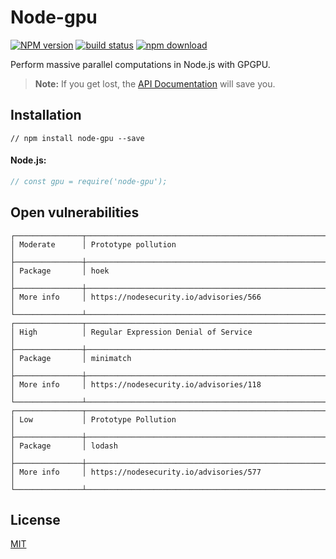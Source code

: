 # Node-gpu

  [![NPM version][npm-image]][npm-url]
  [![build status][travis-image]][travis-url]
  [![npm download][download-image]][download-url]

Perform massive parallel computations in Node.js with GPGPU.

> **Note:** If you get lost, the [API Documentation](https://robinrpr.github.io/node-gpu/docs) will save you.

## Installation

```
// npm install node-gpu --save
```

#### Node.js:
```js
// const gpu = require('node-gpu');
```

## Open vulnerabilities
```
┌───────────────┬──────────────────────────────────────────────────────────────┐
│ Moderate      │ Prototype pollution                                          │
├───────────────┼──────────────────────────────────────────────────────────────┤
│ Package       │ hoek                                                         │
├───────────────┼──────────────────────────────────────────────────────────────┤
│ More info     │ https://nodesecurity.io/advisories/566                       │
└───────────────┴──────────────────────────────────────────────────────────────┘
┌───────────────┬──────────────────────────────────────────────────────────────┐
│ High          │ Regular Expression Denial of Service                         │
├───────────────┼──────────────────────────────────────────────────────────────┤
│ Package       │ minimatch                                                    │
├───────────────┼──────────────────────────────────────────────────────────────┤
│ More info     │ https://nodesecurity.io/advisories/118                       │
└───────────────┴──────────────────────────────────────────────────────────────┘
┌───────────────┬──────────────────────────────────────────────────────────────┐
│ Low           │ Prototype Pollution                                          │
├───────────────┼──────────────────────────────────────────────────────────────┤
│ Package       │ lodash                                                       │
├───────────────┼──────────────────────────────────────────────────────────────┤
│ More info     │ https://nodesecurity.io/advisories/577                       │
└───────────────┴──────────────────────────────────────────────────────────────┘
```

## License

  [MIT](./LICENSE)


[npm-image]: https://img.shields.io/npm/v/node-gpu.svg?style=flat-square
[npm-url]: https://www.npmjs.com/package/@robin-rpr/node-gpu

[travis-image]: https://img.shields.io/travis/robin-rpr/node-gpu/master.svg?style=flat-square
[travis-url]: https://travis-ci.org/robin-rpr/node-gpu

[download-image]: https://img.shields.io/npm/dm/node-gpu.svg?style=flat-square
[download-url]: https://www.npmjs.com/package/@robin-rpr/node-gpu
